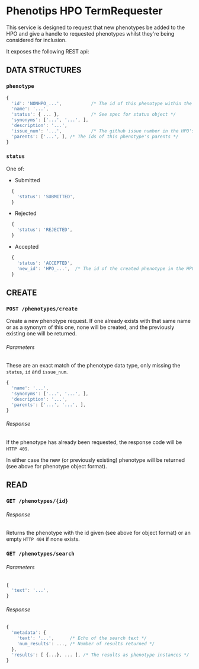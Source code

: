 Phenotips HPO TermRequester
===========================

This service is designed to request that new phenotypes be added to the HPO and give a handle
to requested phenotypes whilst they're being considered for inclusion.

It exposes the following REST api:

DATA STRUCTURES
---------------

### `phenotype`

```javascript
{
  'id': 'NONHPO_...',           /* The id of this phenotype within the request service */
  'name': '...',
  'status': { ... },            /* See spec for status object */
  'synonyms': ['...', '...', ],
  'description': '...',
  'issue_num': '...',           /* The github issue number in the HPO's github */
  'parents': ['...', ], /* The ids of this phenotype's parents */
}
```

### `status`

One of:

- Submitted
```javascript
  {
    'status': 'SUBMITTED',
  }
```
- Rejected

```javascript
  {
    'status': 'REJECTED',
  }
```

- Accepted

```javascript
  {
    'status': 'ACCEPTED',
    'new_id': 'HPO_...',  /* The id of the created phenotype in the HPO */
  }
```

CREATE
------

### `POST /phenotypes/create`

Create a new phenotype request.
If one already exists with that same name or as a synonym of this one, none will be
created, and the previously existing one will be returned.

###### Parameters

These are an exact match of the phenotype data type, only missing the `status`, `id` and `issue_num`.

```javascript
{
  'name': '...',
  'synonyms': ['...', '...', ],
  'description': '...',
  'parents': ['...', '...', ],
}
```

###### Response

If the phenotype has already been requested, the response code will be `HTTP 409`.

In either case the new (or previously existing) phenotype will be returned
(see above for phenotype object format).

READ
----

### `GET /phenotypes/{id}`

###### Response

Returns the phenotype with the id given (see above for object format) or an empty `HTTP 404` if none exists.

### `GET /phenotypes/search`

###### Parameters

```javascript
{
  'text': '...',
}
```

###### Response

```javascript
{
  'metadata': {
    'text': '...',      /* Echo of the search text */
    'num_results': ..., /* Number of results returned */
  },
  'results': [ {...}, ... ], /* The results as phenotype instances */
}
```
